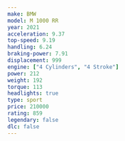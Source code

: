 ```yaml
---
make: BMW
model: M 1000 RR
year: 2021
acceleration: 9.37
top-speed: 9.19
handling: 6.24
braking-power: 7.91
displacement: 999
engine: ["4 Cylinders", "4 Stroke"]
power: 212
weight: 192
torque: 113
headlights: true
type: sport
price: 210000
rating: 859
legendary: false
dlc: false
---
```

